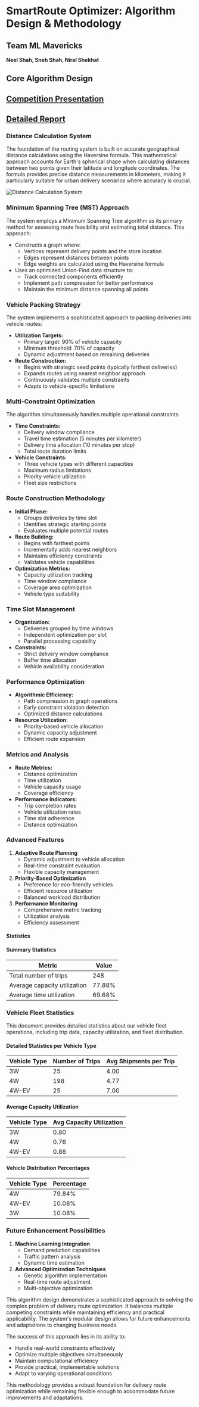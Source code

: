 # SmartRoute Optimizer: Algorithm Design & Methodology

## Team ML Mavericks

**Neel Shah, Sneh Shah, Niral Shekhat**

## Core Algorithm Design

## [Competition Presentation](./assets/Presentation.pdf)

## [Detailed Report](./assets/Documentation.pdf)

### Distance Calculation System

The foundation of the routing system is built on accurate geographical distance calculations using the Haversine formula. This mathematical approach accounts for Earth's spherical shape when calculating distances between two points given their latitude and longitude coordinates. The formula provides precise distance measurements in kilometers, making it particularly suitable for urban delivery scenarios where accuracy is crucial.

![Distance Calculation System](./assets/4.jpeg)

### Minimum Spanning Tree (MST) Approach

The system employs a Minimum Spanning Tree algorithm as its primary method for assessing route feasibility and estimating total distance. This approach:

- Constructs a graph where:
  - Vertices represent delivery points and the store location
  - Edges represent distances between points
  - Edge weights are calculated using the Haversine formula
- Uses an optimized Union-Find data structure to:
  - Track connected components efficiently
  - Implement path compression for better performance
  - Maintain the minimum distance spanning all points

### Vehicle Packing Strategy

The system implements a sophisticated approach to packing deliveries into vehicle routes:

- **Utilization Targets:**
  - Primary target: 90% of vehicle capacity
  - Minimum threshold: 70% of capacity
  - Dynamic adjustment based on remaining deliveries
- **Route Construction:**
  - Begins with strategic seed points (typically farthest deliveries)
  - Expands routes using nearest neighbor approach
  - Continuously validates multiple constraints
  - Adapts to vehicle-specific limitations

### Multi-Constraint Optimization

The algorithm simultaneously handles multiple operational constraints:

- **Time Constraints:**
  - Delivery window compliance
  - Travel time estimation (5 minutes per kilometer)
  - Delivery time allocation (10 minutes per stop)
  - Total route duration limits
- **Vehicle Constraints:**
  - Three vehicle types with different capacities
  - Maximum radius limitations
  - Priority vehicle utilization
  - Fleet size restrictions

### Route Construction Methodology

- **Initial Phase:**
  - Groups deliveries by time slot
  - Identifies strategic starting points
  - Evaluates multiple potential routes
- **Route Building:**
  - Begins with farthest points
  - Incrementally adds nearest neighbors
  - Maintains efficiency constraints
  - Validates vehicle capabilities
- **Optimization Metrics:**
  - Capacity utilization tracking
  - Time window compliance
  - Coverage area optimization
  - Vehicle type suitability

### Time Slot Management

- **Organization:**
  - Deliveries grouped by time windows
  - Independent optimization per slot
  - Parallel processing capability
- **Constraints:**
  - Strict delivery window compliance
  - Buffer time allocation
  - Vehicle availability consideration

### Performance Optimization

- **Algorithmic Efficiency:**
  - Path compression in graph operations
  - Early constraint violation detection
  - Optimized distance calculations
- **Resource Utilization:**
  - Priority-based vehicle allocation
  - Dynamic capacity adjustment
  - Efficient route expansion

### Metrics and Analysis

- **Route Metrics:**
  - Distance optimization
  - Time utilization
  - Vehicle capacity usage
  - Coverage efficiency
- **Performance Indicators:**
  - Trip completion rates
  - Vehicle utilization rates
  - Time slot adherence
  - Distance optimization

### Advanced Features

1. **Adaptive Route Planning**
   - Dynamic adjustment to vehicle allocation
   - Real-time constraint evaluation
   - Flexible capacity management
2. **Priority-Based Optimization**
   - Preference for eco-friendly vehicles
   - Efficient resource utilization
   - Balanced workload distribution
3. **Performance Monitoring**
   - Comprehensive metric tracking
   - Utilization analysis
   - Efficiency assessment

#### Statistics

#### Summary Statistics

| Metric                       | Value  |
| ---------------------------- | ------ |
| Total number of trips        | 248    |
| Average capacity utilization | 77.88% |
| Average time utilization     | 69.68% |

### Vehicle Fleet Statistics

This document provides detailed statistics about our vehicle fleet operations, including trip data, capacity utilization, and fleet distribution.

#### Detailed Statistics per Vehicle Type

| Vehicle Type | Number of Trips | Avg Shipments per Trip |
| ------------ | --------------- | ---------------------- |
| 3W           | 25              | 4.00                   |
| 4W           | 198             | 4.77                   |
| 4W-EV        | 25              | 7.00                   |

#### Average Capacity Utilization

| Vehicle Type | Avg Capacity Utilization |
| ------------ | ------------------------ |
| 3W           | 0.80                     |
| 4W           | 0.76                     |
| 4W-EV        | 0.88                     |

#### Vehicle Distribution Percentages

| Vehicle Type | Percentage |
| ------------ | ---------- |
| 4W           | 79.84%     |
| 4W-EV        | 10.08%     |
| 3W           | 10.08%     |

### Future Enhancement Possibilities

1. **Machine Learning Integration**
   - Demand prediction capabilities
   - Traffic pattern analysis
   - Dynamic time estimation
2. **Advanced Optimization Techniques**
   - Genetic algorithm implementation
   - Real-time route adjustment
   - Multi-objective optimization

This algorithm design demonstrates a sophisticated approach to solving the complex problem of delivery route optimization. It balances multiple competing constraints while maintaining efficiency and practical applicability. The system's modular design allows for future enhancements and adaptations to changing business needs.

The success of this approach lies in its ability to:

- Handle real-world constraints effectively
- Optimize multiple objectives simultaneously
- Maintain computational efficiency
- Provide practical, implementable solutions
- Adapt to varying operational conditions

This methodology provides a robust foundation for delivery route optimization while remaining flexible enough to accommodate future improvements and adaptations.
